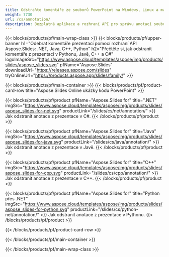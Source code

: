 ```yaml
---
title: Odstraňte komentáře ze souborů PowerPoint na Windows, Linux a macOS
weight: 7730
url: /cs/annotation/
description: Bezplatná aplikace a rozhraní API pro správu anotací souborů PowerPoint, jako jsou PPT, PPTX, PPS, POT, PPSX, PPTM, PPSM, POTX, POTM a ODP
---
```


{{< blocks/products/pf/main-wrap-class >}}
{{< blocks/products/pf/upper-banner h1="Odebrat komentáře prezentací pomocí rozhraní API Aspose.Slides: .NET, Java, C++, Python" h2="Přečtěte si, jak odstranit komentáře z prezentací v Pythonu, Javě, C++ a C#" logoImageSrc="https://www.aspose.cloud/templates/aspose/img/products/slides/aspose_slides.svg" pfName="Aspose.Slides" downloadUrl="https://releases.aspose.com/slides" tryOnlineUrl="https://products.aspose.app/slides/family/" >}}

{{< blocks/products/pf/main-container >}}
{{< blocks/products/pf/product-card-row title="Aspose.Slides Online ukázky kódu PowerPoint" >}}

{{< blocks/products/pf/product pfName="Aspose.Slides for" title=".NET" imgSrc="https://www.aspose.cloud/templates/aspose/img/products/slides/aspose_slides-for-net.svg" productLink="/slides/cs/net/annotation/" >}}
Jak odstranit anotace z prezentace v C#.
{{< /blocks/products/pf/product >}}

{{< blocks/products/pf/product pfName="Aspose.Slides for" title="Java" imgSrc="https://www.aspose.cloud/templates/aspose/img/products/slides/aspose_slides-for-java.svg" productLink="/slides/cs/java/annotation/" >}}
Jak odstranit anotace z prezentace v Javě.
{{< /blocks/products/pf/product >}}

{{< blocks/products/pf/product pfName="Aspose.Slides for" title="C++" imgSrc="https://www.aspose.cloud/templates/aspose/img/products/slides/aspose_slides-for-cpp.svg" productLink="/slides/cs/cpp/annotation/" >}}
Jak odstranit anotace z prezentace v C++.
{{< /blocks/products/pf/product >}}

{{< blocks/products/pf/product pfName="Aspose.Slides for" title="Python přes .NET" imgSrc="https://www.aspose.cloud/templates/aspose/img/products/slides/aspose_slides-for-python.svg" productLink="/slides/cs/python-net/annotation/" >}}
Jak odstranit anotace z prezentace v Pythonu.
{{< /blocks/products/pf/product >}}

{{< /blocks/products/pf/product-card-row >}}

{{< /blocks/products/pf/main-container >}}

{{< /blocks/products/pf/main-wrap-class >}}